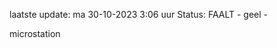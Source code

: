 laatste update: 
ma 30-10-2023  3:06   uur 
Status: FAALT - geel - 
<div class="service Y">microstation</div>